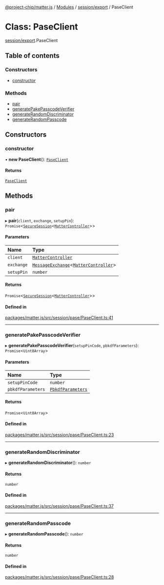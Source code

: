 [@project-chip/matter.js](../README.md) / [Modules](../modules.md) / [session/export](../modules/session_export.md) / PaseClient

# Class: PaseClient

[session/export](../modules/session_export.md).PaseClient

## Table of contents

### Constructors

- [constructor](session_export.PaseClient.md#constructor)

### Methods

- [pair](session_export.PaseClient.md#pair)
- [generatePakePasscodeVerifier](session_export.PaseClient.md#generatepakepasscodeverifier)
- [generateRandomDiscriminator](session_export.PaseClient.md#generaterandomdiscriminator)
- [generateRandomPasscode](session_export.PaseClient.md#generaterandompasscode)

## Constructors

### constructor

• **new PaseClient**(): [`PaseClient`](session_export.PaseClient.md)

#### Returns

[`PaseClient`](session_export.PaseClient.md)

## Methods

### pair

▸ **pair**(`client`, `exchange`, `setupPin`): `Promise`\<[`SecureSession`](session_export.SecureSession.md)\<[`MatterController`](export._internal_.MatterController.md)\>\>

#### Parameters

| Name | Type |
| :------ | :------ |
| `client` | [`MatterController`](export._internal_.MatterController.md) |
| `exchange` | [`MessageExchange`](protocol_export.MessageExchange.md)\<[`MatterController`](export._internal_.MatterController.md)\> |
| `setupPin` | `number` |

#### Returns

`Promise`\<[`SecureSession`](session_export.SecureSession.md)\<[`MatterController`](export._internal_.MatterController.md)\>\>

#### Defined in

[packages/matter.js/src/session/pase/PaseClient.ts:41](https://github.com/project-chip/matter.js/blob/c0d55745d5279e16fdfaa7d2c564daa31e19c627/packages/matter.js/src/session/pase/PaseClient.ts#L41)

___

### generatePakePasscodeVerifier

▸ **generatePakePasscodeVerifier**(`setupPinCode`, `pbkdfParameters`): `Promise`\<`Uint8Array`\>

#### Parameters

| Name | Type |
| :------ | :------ |
| `setupPinCode` | `number` |
| `pbkdfParameters` | [`PbkdfParameters`](../interfaces/crypto_export.PbkdfParameters.md) |

#### Returns

`Promise`\<`Uint8Array`\>

#### Defined in

[packages/matter.js/src/session/pase/PaseClient.ts:23](https://github.com/project-chip/matter.js/blob/c0d55745d5279e16fdfaa7d2c564daa31e19c627/packages/matter.js/src/session/pase/PaseClient.ts#L23)

___

### generateRandomDiscriminator

▸ **generateRandomDiscriminator**(): `number`

#### Returns

`number`

#### Defined in

[packages/matter.js/src/session/pase/PaseClient.ts:37](https://github.com/project-chip/matter.js/blob/c0d55745d5279e16fdfaa7d2c564daa31e19c627/packages/matter.js/src/session/pase/PaseClient.ts#L37)

___

### generateRandomPasscode

▸ **generateRandomPasscode**(): `number`

#### Returns

`number`

#### Defined in

[packages/matter.js/src/session/pase/PaseClient.ts:28](https://github.com/project-chip/matter.js/blob/c0d55745d5279e16fdfaa7d2c564daa31e19c627/packages/matter.js/src/session/pase/PaseClient.ts#L28)
